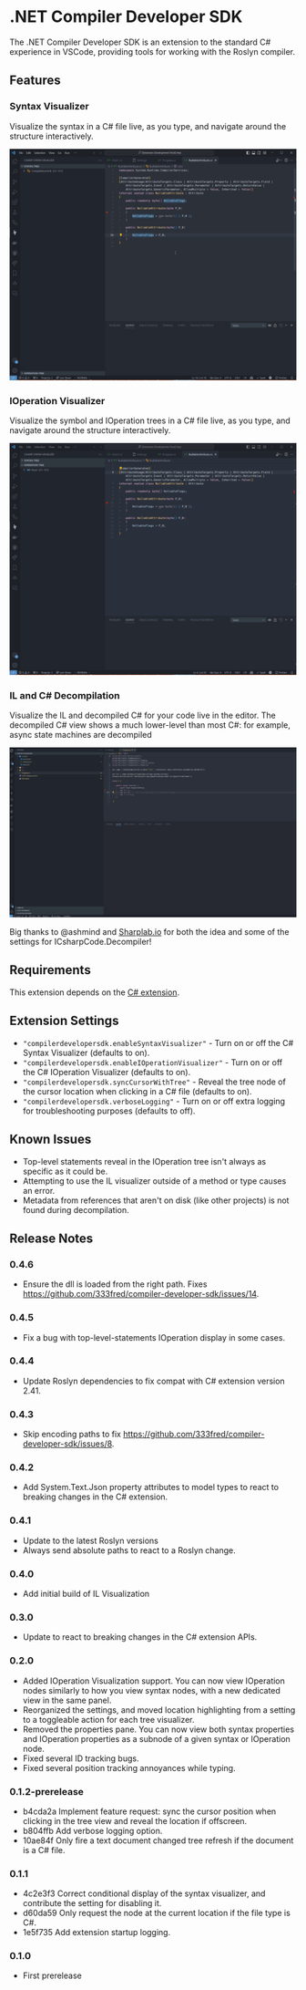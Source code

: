 # .NET Compiler Developer SDK

The .NET Compiler Developer SDK is an extension to the standard C# experience in VSCode, providing tools for working with the Roslyn compiler.

## Features

### Syntax Visualizer

Visualize the syntax in a C# file live, as you type, and navigate around the structure interactively.

![Syntax visualizer demonstration](./images/SyntaxVisualizerDemo.gif)

### IOperation Visualizer

Visualize the symbol and IOperation trees in a C# file live, as you type, and navigate around the structure interactively.

![IOperation visualizer demonstration](./images/IOperationVisualizerDemo.gif)

### IL and C# Decompilation

Visualize the IL and decompiled C# for your code live in the editor. The decompiled C# view shows a much lower-level than most C#: for example, async state machines
are decompiled

![IL Visualizer demonstration](./images//IlVisualizerDemo.gif)

Big thanks to @ashmind and [Sharplab.io](https://sharplab.io) for both the idea and some of the settings for ICsharpCode.Decompiler!

## Requirements

This extension depends on the [C# extension](https://marketplace.visualstudio.com/items?itemName=ms-dotnettools.csharp).

## Extension Settings

* `"compilerdevelopersdk.enableSyntaxVisualizer"` - Turn on or off the C# Syntax Visualizer (defaults to on).
* `"compilerdevelopersdk.enableIOperationVisualizer"` - Turn on or off the C# IOperation Visualizer (defaults to on).
* `"compilerdevelopersdk.syncCursorWithTree"` - Reveal the tree node of the cursor location when clicking in a C# file (defaults to on).
* `"compilerdevelopersdk.verboseLogging"` - Turn on or off extra logging for troubleshooting purposes (defaults to off).

## Known Issues

* Top-level statements reveal in the IOperation tree isn't always as specific as it could be.
* Attempting to use the IL visualizer outside of a method or type causes an error.
* Metadata from references that aren't on disk (like other projects) is not found during decompilation.

## Release Notes

### 0.4.6

* Ensure the dll is loaded from the right path. Fixes https://github.com/333fred/compiler-developer-sdk/issues/14.

### 0.4.5

* Fix a bug with top-level-statements IOperation display in some cases.

### 0.4.4

* Update Roslyn dependencies to fix compat with C# extension version 2.41.

### 0.4.3

* Skip encoding paths to fix https://github.com/333fred/compiler-developer-sdk/issues/8.

### 0.4.2

* Add System.Text.Json property attributes to model types to react to breaking changes in the C# extension.

### 0.4.1

* Update to the latest Roslyn versions
* Always send absolute paths to react to a Roslyn change.

### 0.4.0

* Add initial build of IL Visualization

### 0.3.0

* Update to react to breaking changes in the C# extension APIs.

### 0.2.0

* Added IOperation Visualization support. You can now view IOperation nodes similarly to how you view syntax nodes, with a new dedicated view
  in the same panel.
* Reorganized the settings, and moved location highlighting from a setting to a toggleable action for each tree visualizer.
* Removed the properties pane. You can now view both syntax properties and IOperation properties as a subnode of a given syntax or IOperation node.
* Fixed several ID tracking bugs.
* Fixed several position tracking annoyances while typing.

### 0.1.2-prerelease

* b4cda2a Implement feature request: sync the cursor position when clicking in the tree view and reveal the location if offscreen.
* b804ffb Add verbose logging option.
* 10ae84f Only fire a text document changed tree refresh if the document is a C# file.

### 0.1.1

* 4c2e3f3 Correct conditional display of the syntax visualizer, and contribute the setting for disabling it.
* d60da59 Only request the node at the current location if the file type is C#.
* 1e5f735 Add extension startup logging.

### 0.1.0
- First prerelease

